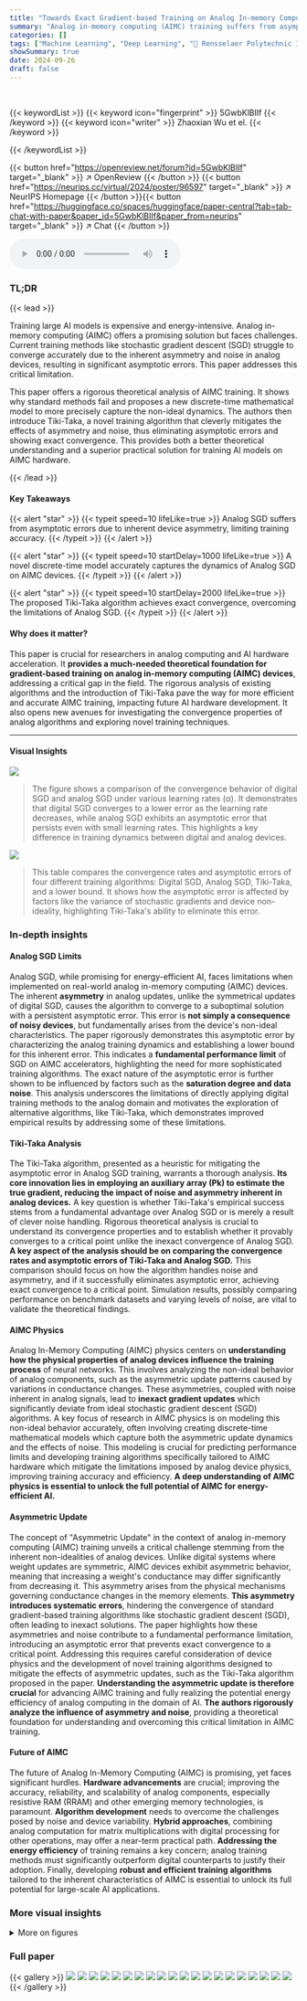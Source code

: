 ```yaml
---
title: "Towards Exact Gradient-based Training on Analog In-memory Computing"
summary: "Analog in-memory computing (AIMC) training suffers from asymptotic errors due to asymmetric updates. This paper rigorously proves this limitation, proposes a novel discrete-time model to characterize ..."
categories: []
tags: ["Machine Learning", "Deep Learning", "🏢 Rensselaer Polytechnic Institute",]
showSummary: true
date: 2024-09-26
draft: false
---
```


<br>

{{< keywordList >}}
{{< keyword icon="fingerprint" >}} 5GwbKlBIIf {{< /keyword >}}
{{< keyword icon="writer" >}} Zhaoxian Wu et el. {{< /keyword >}}
 
{{< /keywordList >}}

{{< button href="https://openreview.net/forum?id=5GwbKlBIIf" target="_blank" >}}
↗ OpenReview
{{< /button >}}
{{< button href="https://neurips.cc/virtual/2024/poster/96597" target="_blank" >}}
↗ NeurIPS Homepage
{{< /button >}}{{< button href="https://huggingface.co/spaces/huggingface/paper-central?tab=tab-chat-with-paper&paper_id=5GwbKlBIIf&paper_from=neurips" target="_blank" >}}
↗ Chat
{{< /button >}}



<audio controls>
    <source src="https://ai-paper-reviewer.com/5GwbKlBIIf/podcast.wav" type="audio/wav">
    Your browser does not support the audio element.
</audio>


### TL;DR


{{< lead >}}

Training large AI models is expensive and energy-intensive. Analog in-memory computing (AIMC) offers a promising solution but faces challenges.  Current training methods like stochastic gradient descent (SGD) struggle to converge accurately due to the inherent asymmetry and noise in analog devices, resulting in significant asymptotic errors. This paper addresses this critical limitation.

This paper offers a rigorous theoretical analysis of AIMC training. It shows why standard methods fail and proposes a new discrete-time mathematical model to more precisely capture the non-ideal dynamics. The authors then introduce Tiki-Taka, a novel training algorithm that cleverly mitigates the effects of asymmetry and noise, thus eliminating asymptotic errors and showing exact convergence.  This provides both a better theoretical understanding and a superior practical solution for training AI models on AIMC hardware.

{{< /lead >}}


#### Key Takeaways

{{< alert "star" >}}
{{< typeit speed=10 lifeLike=true >}} Analog SGD suffers from asymptotic errors due to inherent device asymmetry, limiting training accuracy. {{< /typeit >}}
{{< /alert >}}

{{< alert "star" >}}
{{< typeit speed=10 startDelay=1000 lifeLike=true >}} A novel discrete-time model accurately captures the dynamics of Analog SGD on AIMC devices. {{< /typeit >}}
{{< /alert >}}

{{< alert "star" >}}
{{< typeit speed=10 startDelay=2000 lifeLike=true >}} The proposed Tiki-Taka algorithm achieves exact convergence, overcoming the limitations of Analog SGD. {{< /typeit >}}
{{< /alert >}}

#### Why does it matter?
This paper is crucial for researchers in analog computing and AI hardware acceleration.  It **provides a much-needed theoretical foundation for gradient-based training on analog in-memory computing (AIMC) devices**, addressing a critical gap in the field. The rigorous analysis of existing algorithms and the introduction of Tiki-Taka pave the way for more efficient and accurate AIMC training, impacting future AI hardware development. It also opens new avenues for investigating the convergence properties of analog algorithms and exploring novel training techniques. 

------
#### Visual Insights



![](https://ai-paper-reviewer.com/5GwbKlBIIf/figures_1_1.jpg)

> The figure shows a comparison of the convergence behavior of digital SGD and analog SGD under various learning rates (α).  It demonstrates that digital SGD converges to a lower error as the learning rate decreases, while analog SGD exhibits an asymptotic error that persists even with small learning rates. This highlights a key difference in training dynamics between digital and analog devices.





![](https://ai-paper-reviewer.com/5GwbKlBIIf/tables_2_1.jpg)

> This table compares the convergence rates and asymptotic errors of four different training algorithms: Digital SGD, Analog SGD, Tiki-Taka, and a lower bound.  It shows how the asymptotic error is affected by factors like the variance of stochastic gradients and device non-ideality, highlighting Tiki-Taka's ability to eliminate this error.





### In-depth insights


#### Analog SGD Limits
Analog SGD, while promising for energy-efficient AI, faces limitations when implemented on real-world analog in-memory computing (AIMC) devices.  The inherent **asymmetry** in analog updates, unlike the symmetrical updates of digital SGD, causes the algorithm to converge to a suboptimal solution with a persistent asymptotic error. This error is **not simply a consequence of noisy devices**, but fundamentally arises from the device's non-ideal characteristics. The paper rigorously demonstrates this asymptotic error by characterizing the analog training dynamics and establishing a lower bound for this inherent error.  This indicates a **fundamental performance limit** of SGD on AIMC accelerators, highlighting the need for more sophisticated training algorithms. The exact nature of the asymptotic error is further shown to be influenced by factors such as the **saturation degree and data noise**.  This analysis underscores the limitations of directly applying digital training methods to the analog domain and motivates the exploration of alternative algorithms, like Tiki-Taka, which demonstrates improved empirical results by addressing some of these limitations.

#### Tiki-Taka Analysis
The Tiki-Taka algorithm, presented as a heuristic for mitigating the asymptotic error in Analog SGD training, warrants a thorough analysis.  **Its core innovation lies in employing an auxiliary array (Pk) to estimate the true gradient, reducing the impact of noise and asymmetry inherent in analog devices.**  A key question is whether Tiki-Taka's empirical success stems from a fundamental advantage over Analog SGD or is merely a result of clever noise handling.  Rigorous theoretical analysis is crucial to understand its convergence properties and to establish whether it provably converges to a critical point unlike the inexact convergence of Analog SGD. **A key aspect of the analysis should be on comparing the convergence rates and asymptotic errors of Tiki-Taka and Analog SGD.** This comparison should focus on how the algorithm handles noise and asymmetry, and if it successfully eliminates asymptotic error, achieving exact convergence to a critical point.  Simulation results, possibly comparing performance on benchmark datasets and varying levels of noise, are vital to validate the theoretical findings.

#### AIMC Physics
Analog In-Memory Computing (AIMC) physics centers on **understanding how the physical properties of analog devices influence the training process** of neural networks.  This involves analyzing the non-ideal behavior of analog components, such as the asymmetric update patterns caused by variations in conductance changes. These asymmetries, coupled with noise inherent in analog signals, lead to **inexact gradient updates** which significantly deviate from ideal stochastic gradient descent (SGD) algorithms.  A key focus of research in AIMC physics is on modeling this non-ideal behavior accurately, often involving creating discrete-time mathematical models which capture both the asymmetric update dynamics and the effects of noise.  This modeling is crucial for predicting performance limits and developing training algorithms specifically tailored to AIMC hardware which mitigate the limitations imposed by analog device physics, improving training accuracy and efficiency.  **A deep understanding of AIMC physics is essential to unlock the full potential of AIMC for energy-efficient AI.**

#### Asymmetric Update
The concept of "Asymmetric Update" in the context of analog in-memory computing (AIMC) training unveils a critical challenge stemming from the inherent non-idealities of analog devices. Unlike digital systems where weight updates are symmetric, AIMC devices exhibit asymmetric behavior, meaning that increasing a weight's conductance may differ significantly from decreasing it. This asymmetry arises from the physical mechanisms governing conductance changes in the memory elements.  **This asymmetry introduces systematic errors**, hindering the convergence of standard gradient-based training algorithms like stochastic gradient descent (SGD), often leading to inexact solutions. The paper highlights how these asymmetries and noise contribute to a fundamental performance limitation, introducing an asymptotic error that prevents exact convergence to a critical point. Addressing this requires careful consideration of device physics and the development of novel training algorithms designed to mitigate the effects of asymmetric updates, such as the Tiki-Taka algorithm proposed in the paper.  **Understanding the asymmetric update is therefore crucial** for advancing AIMC training and fully realizing the potential energy efficiency of analog computing in the domain of AI.  **The authors rigorously analyze the influence of asymmetry and noise**, providing a theoretical foundation for understanding and overcoming this critical limitation in AIMC training.

#### Future of AIMC
The future of Analog In-Memory Computing (AIMC) is promising, yet faces significant hurdles.  **Hardware advancements** are crucial; improving the accuracy, reliability, and scalability of analog components, especially resistive RAM (RRAM) and other emerging memory technologies, is paramount.  **Algorithm development** needs to overcome the challenges posed by noise and device variability.  **Hybrid approaches**, combining analog computation for matrix multiplications with digital processing for other operations, may offer a near-term practical path.  **Addressing the energy efficiency** of training remains a key concern; analog training methods must significantly outperform digital counterparts to justify their adoption.  Finally, developing **robust and efficient training algorithms** tailored to the inherent characteristics of AIMC is essential to unlock its full potential for large-scale AI applications.


### More visual insights

<details>
<summary>More on figures
</summary>


![](https://ai-paper-reviewer.com/5GwbKlBIIf/figures_4_1.jpg)

> This figure illustrates the concept of asymmetric update in analog devices. The left panel shows an ideal device where positive and negative updates have the same effect. The right panel shows an asymmetric linear device (ALD), where positive and negative updates have different magnitudes due to the device's non-ideal characteristics.  The response factors q+(w) and q−(w) quantify the degree of asymmetry in the update.


![](https://ai-paper-reviewer.com/5GwbKlBIIf/figures_8_1.jpg)

> This figure compares the convergence behavior of three different methods for gradient descent: the theoretical digital SGD dynamic, the proposed analog dynamic model, and the actual results from simulations using the AIHWKIT simulator for analog devices.  The comparison is performed for various values of τ (tau), a parameter that characterizes the asymmetry in the update process of analog devices. The results show the behavior of digital SGD and how the analog training deviates. The proposed analog dynamic model aligns better with the AIHWKIT simulation, especially with lower τ values.


![](https://ai-paper-reviewer.com/5GwbKlBIIf/figures_8_2.jpg)

> This figure shows three subplots, each illustrating a different aspect of Analog SGD's convergence behavior.  The left subplot demonstrates how the asymptotic error decreases as τ increases. The middle subplot shows how increasing noise (σ²) affects the convergence behavior. The right subplot confirms that the asymptotic error is independent of the algorithm's starting point (initialization).


![](https://ai-paper-reviewer.com/5GwbKlBIIf/figures_9_1.jpg)

> This figure shows the test accuracy results for three different training algorithms: Digital SGD, Analog SGD, and Tiki-Taka.  The results are shown for two different model architectures: a Fully Connected Network (FCN) and a Convolutional Neural Network (CNN).  The plots illustrate the test accuracy over the number of training epochs for each algorithm and architecture.  The tables provide a numerical summary of the final test accuracy achieved by each algorithm and architecture, along with standard deviation.


![](https://ai-paper-reviewer.com/5GwbKlBIIf/figures_18_1.jpg)

> This figure shows the response factors (q+(w) and q−(w)) and their symmetric/asymmetric components (F(w) and G(w)) for three different types of analog devices: Linear Step Device, Power Step Device, and Exponential Step Device.  The x-axis represents the weight (w), and the y-axis represents the response factor or component value.  The plots illustrate how these factors vary with the weight, showing the different behaviors of each device type.  This is particularly important for understanding the asymmetric update in analog training, as explained in the paper.


![](https://ai-paper-reviewer.com/5GwbKlBIIf/figures_38_1.jpg)

> The figure shows the distribution of model weights and their saturation levels after training using three different algorithms: Digital SGD, Analog GD, and Tiki-Taka.  The left panel displays the distribution of weight values for each algorithm, showing that Tiki-Taka's weights are concentrated around zero. The right panel shows the distribution of saturation levels, which is the absolute value of the weights divided by the parameter tau (τ).  This shows how close the weights are to the saturation boundary of the analog device.  The distribution of Tiki-Taka's saturation level is more spread out than the others, indicating less saturation of its weights.


</details>






### Full paper

{{< gallery >}}
<img src="https://ai-paper-reviewer.com/5GwbKlBIIf/1.png" class="grid-w50 md:grid-w33 xl:grid-w25" />
<img src="https://ai-paper-reviewer.com/5GwbKlBIIf/2.png" class="grid-w50 md:grid-w33 xl:grid-w25" />
<img src="https://ai-paper-reviewer.com/5GwbKlBIIf/3.png" class="grid-w50 md:grid-w33 xl:grid-w25" />
<img src="https://ai-paper-reviewer.com/5GwbKlBIIf/4.png" class="grid-w50 md:grid-w33 xl:grid-w25" />
<img src="https://ai-paper-reviewer.com/5GwbKlBIIf/5.png" class="grid-w50 md:grid-w33 xl:grid-w25" />
<img src="https://ai-paper-reviewer.com/5GwbKlBIIf/6.png" class="grid-w50 md:grid-w33 xl:grid-w25" />
<img src="https://ai-paper-reviewer.com/5GwbKlBIIf/7.png" class="grid-w50 md:grid-w33 xl:grid-w25" />
<img src="https://ai-paper-reviewer.com/5GwbKlBIIf/8.png" class="grid-w50 md:grid-w33 xl:grid-w25" />
<img src="https://ai-paper-reviewer.com/5GwbKlBIIf/9.png" class="grid-w50 md:grid-w33 xl:grid-w25" />
<img src="https://ai-paper-reviewer.com/5GwbKlBIIf/10.png" class="grid-w50 md:grid-w33 xl:grid-w25" />
<img src="https://ai-paper-reviewer.com/5GwbKlBIIf/11.png" class="grid-w50 md:grid-w33 xl:grid-w25" />
<img src="https://ai-paper-reviewer.com/5GwbKlBIIf/12.png" class="grid-w50 md:grid-w33 xl:grid-w25" />
<img src="https://ai-paper-reviewer.com/5GwbKlBIIf/13.png" class="grid-w50 md:grid-w33 xl:grid-w25" />
<img src="https://ai-paper-reviewer.com/5GwbKlBIIf/14.png" class="grid-w50 md:grid-w33 xl:grid-w25" />
<img src="https://ai-paper-reviewer.com/5GwbKlBIIf/15.png" class="grid-w50 md:grid-w33 xl:grid-w25" />
<img src="https://ai-paper-reviewer.com/5GwbKlBIIf/16.png" class="grid-w50 md:grid-w33 xl:grid-w25" />
<img src="https://ai-paper-reviewer.com/5GwbKlBIIf/17.png" class="grid-w50 md:grid-w33 xl:grid-w25" />
<img src="https://ai-paper-reviewer.com/5GwbKlBIIf/18.png" class="grid-w50 md:grid-w33 xl:grid-w25" />
<img src="https://ai-paper-reviewer.com/5GwbKlBIIf/19.png" class="grid-w50 md:grid-w33 xl:grid-w25" />
<img src="https://ai-paper-reviewer.com/5GwbKlBIIf/20.png" class="grid-w50 md:grid-w33 xl:grid-w25" />
{{< /gallery >}}